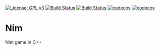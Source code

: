 [![License: GPL v3](https://img.shields.io/badge/License-GPL%20v3-blue.svg)](https://www.gnu.org/licenses/gpl-3.0)
[![Build Status](https://travis-ci.com/nboutin/nim.svg?branch=master)](https://travis-ci.com/nboutin/nim)
[![Build Status](https://travis-ci.com/nboutin/nim.svg?branch=develop)](https://travis-ci.com/nboutin/nim)
[![codecov](https://codecov.io/gh/nboutin/nim/branch/master/graph/badge.svg)](https://codecov.io/gh/nboutin/nim)
[![codecov](https://codecov.io/gh/nboutin/nim/branch/develop/graph/badge.svg)](https://codecov.io/gh/nboutin/nim)


# Nim
Nim game in C++
